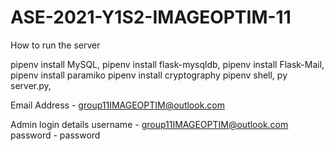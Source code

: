 # ASE-2021-Y1S2-IMAGEOPTIM-11

How to run the server

pipenv install MySQL,
pipenv install flask-mysqldb,
pipenv install Flask-Mail,
pipenv install paramiko
pipenv install cryptography
pipenv shell,
py server.py,


Email Address - group11IMAGEOPTIM@outlook.com

Admin login details
username - group11IMAGEOPTIM@outlook.com
password - password
